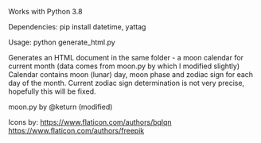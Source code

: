 Works with Python 3.8

Dependencies:
pip install datetime, yattag

Usage:
python generate_html.py

Generates an HTML document in the same folder - a moon calendar for current month (data comes from moon.py by which I modified slightly)
Calendar contains moon (lunar) day, moon phase and zodiac sign for each day of the month. Current zodiac sign determination is not very precise, hopefully this will be fixed.

moon.py by @keturn (modified)

Icons by:
https://www.flaticon.com/authors/bqlqn
https://www.flaticon.com/authors/freepik
